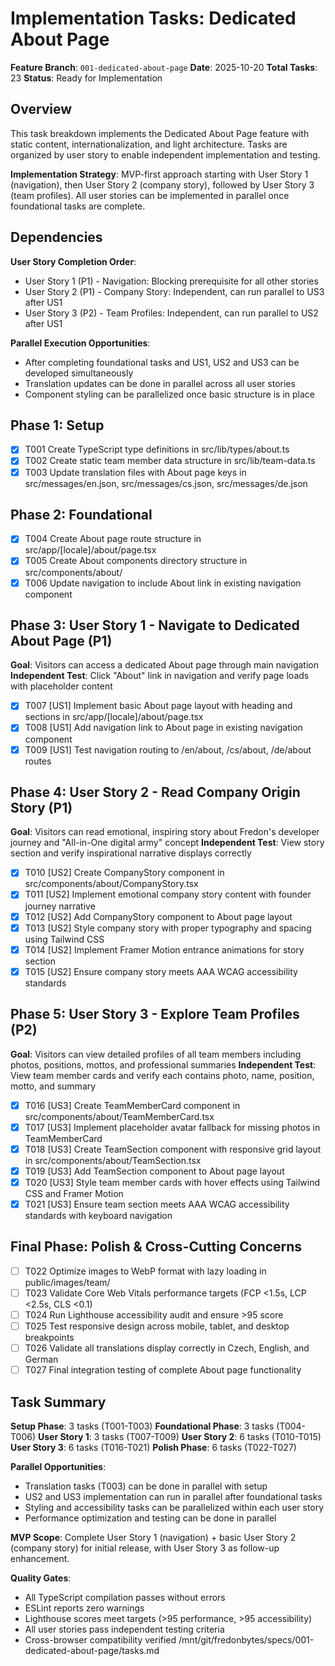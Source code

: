 # Implementation Tasks: Dedicated About Page

**Feature Branch**: `001-dedicated-about-page`
**Date**: 2025-10-20
**Total Tasks**: 23
**Status**: Ready for Implementation

## Overview

This task breakdown implements the Dedicated About Page feature with static content, internationalization, and light architecture. Tasks are organized by user story to enable independent implementation and testing.

**Implementation Strategy**: MVP-first approach starting with User Story 1 (navigation), then User Story 2 (company story), followed by User Story 3 (team profiles). All user stories can be implemented in parallel once foundational tasks are complete.

## Dependencies

**User Story Completion Order**:
- User Story 1 (P1) - Navigation: Blocking prerequisite for all other stories
- User Story 2 (P1) - Company Story: Independent, can run parallel to US3 after US1
- User Story 3 (P2) - Team Profiles: Independent, can run parallel to US2 after US1

**Parallel Execution Opportunities**:
- After completing foundational tasks and US1, US2 and US3 can be developed simultaneously
- Translation updates can be done in parallel across all user stories
- Component styling can be parallelized once basic structure is in place

## Phase 1: Setup

- [X] T001 Create TypeScript type definitions in src/lib/types/about.ts
- [X] T002 Create static team member data structure in src/lib/team-data.ts
- [X] T003 Update translation files with About page keys in src/messages/en.json, src/messages/cs.json, src/messages/de.json

## Phase 2: Foundational

- [X] T004 Create About page route structure in src/app/[locale]/about/page.tsx
- [X] T005 Create About components directory structure in src/components/about/
- [X] T006 Update navigation to include About link in existing navigation component

## Phase 3: User Story 1 - Navigate to Dedicated About Page (P1)

**Goal**: Visitors can access a dedicated About page through main navigation
**Independent Test**: Click "About" link in navigation and verify page loads with placeholder content

- [X] T007 [US1] Implement basic About page layout with heading and sections in src/app/[locale]/about/page.tsx
- [X] T008 [US1] Add navigation link to About page in existing navigation component
- [X] T009 [US1] Test navigation routing to /en/about, /cs/about, /de/about routes

## Phase 4: User Story 2 - Read Company Origin Story (P1)

**Goal**: Visitors can read emotional, inspiring story about Fredon's developer journey and "All-in-One digital army" concept
**Independent Test**: View story section and verify inspirational narrative displays correctly

- [X] T010 [US2] Create CompanyStory component in src/components/about/CompanyStory.tsx
- [X] T011 [US2] Implement emotional company story content with founder journey narrative
- [X] T012 [US2] Add CompanyStory component to About page layout
- [X] T013 [US2] Style company story with proper typography and spacing using Tailwind CSS
- [X] T014 [US2] Implement Framer Motion entrance animations for story section
- [X] T015 [US2] Ensure company story meets AAA WCAG accessibility standards

## Phase 5: User Story 3 - Explore Team Profiles (P2)

**Goal**: Visitors can view detailed profiles of all team members including photos, positions, mottos, and professional summaries
**Independent Test**: View team member cards and verify each contains photo, name, position, motto, and summary

- [X] T016 [US3] Create TeamMemberCard component in src/components/about/TeamMemberCard.tsx
- [X] T017 [US3] Implement placeholder avatar fallback for missing photos in TeamMemberCard
- [X] T018 [US3] Create TeamSection component with responsive grid layout in src/components/about/TeamSection.tsx
- [X] T019 [US3] Add TeamSection component to About page layout
- [X] T020 [US3] Style team member cards with hover effects using Tailwind CSS and Framer Motion
- [X] T021 [US3] Ensure team section meets AAA WCAG accessibility standards with keyboard navigation

## Final Phase: Polish & Cross-Cutting Concerns

- [ ] T022 Optimize images to WebP format with lazy loading in public/images/team/
- [ ] T023 Validate Core Web Vitals performance targets (FCP <1.5s, LCP <2.5s, CLS <0.1)
- [ ] T024 Run Lighthouse accessibility audit and ensure >95 score
- [ ] T025 Test responsive design across mobile, tablet, and desktop breakpoints
- [ ] T026 Validate all translations display correctly in Czech, English, and German
- [ ] T027 Final integration testing of complete About page functionality

## Task Summary

**Setup Phase**: 3 tasks (T001-T003)
**Foundational Phase**: 3 tasks (T004-T006)
**User Story 1**: 3 tasks (T007-T009)
**User Story 2**: 6 tasks (T010-T015)
**User Story 3**: 6 tasks (T016-T021)
**Polish Phase**: 6 tasks (T022-T027)

**Parallel Opportunities**:
- Translation tasks (T003) can be done in parallel with setup
- US2 and US3 implementation can run in parallel after foundational tasks
- Styling and accessibility tasks can be parallelized within each user story
- Performance optimization and testing can be done in parallel

**MVP Scope**: Complete User Story 1 (navigation) + basic User Story 2 (company story) for initial release, with User Story 3 as follow-up enhancement.

**Quality Gates**:
- All TypeScript compilation passes without errors
- ESLint reports zero warnings
- Lighthouse scores meet targets (>95 performance, >95 accessibility)
- All user stories pass independent testing criteria
- Cross-browser compatibility verified</content>
<parameter name="path">/mnt/git/fredonbytes/specs/001-dedicated-about-page/tasks.md
